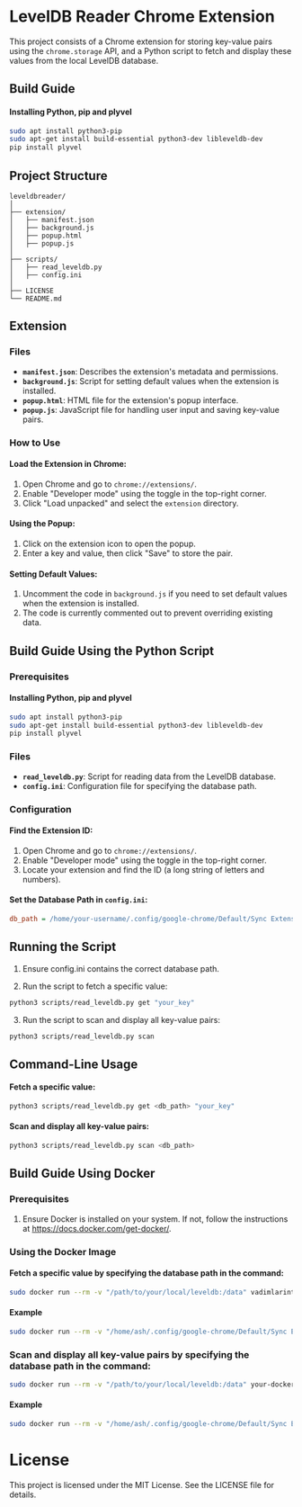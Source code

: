 # LevelDB Reader Chrome Extension

This project consists of a Chrome extension for storing key-value pairs using the `chrome.storage` API, and a Python script to fetch and display these values from the local LevelDB database.

## Build Guide

#### Installing Python, pip and plyvel
```sh
sudo apt install python3-pip
sudo apt-get install build-essential python3-dev libleveldb-dev
pip install plyvel
```

## Project Structure

```plaintext
leveldbreader/
│
├── extension/
│   ├── manifest.json
│   ├── background.js
│   ├── popup.html
│   ├── popup.js
│
├── scripts/
│   ├── read_leveldb.py
│   ├── config.ini
│
├── LICENSE
└── README.md
```

## Extension

### Files

- **`manifest.json`**: Describes the extension's metadata and permissions.
- **`background.js`**: Script for setting default values when the extension is installed.
- **`popup.html`**: HTML file for the extension's popup interface.
- **`popup.js`**: JavaScript file for handling user input and saving key-value pairs.

### How to Use

#### Load the Extension in Chrome:

1. Open Chrome and go to `chrome://extensions/`.
2. Enable "Developer mode" using the toggle in the top-right corner.
3. Click "Load unpacked" and select the `extension` directory.

#### Using the Popup:

1. Click on the extension icon to open the popup.
2. Enter a key and value, then click "Save" to store the pair.

#### Setting Default Values:

1. Uncomment the code in `background.js` if you need to set default values when the extension is installed.
2. The code is currently commented out to prevent overriding existing data.

## Build Guide Using the Python Script

### Prerequisites

#### Installing Python, pip and plyvel

```sh
sudo apt install python3-pip
sudo apt-get install build-essential python3-dev libleveldb-dev
pip install plyvel
```

### Files

- **`read_leveldb.py`**: Script for reading data from the LevelDB database.
- **`config.ini`**: Configuration file for specifying the database path.

### Configuration

#### Find the Extension ID:

1. Open Chrome and go to `chrome://extensions/`.
2. Enable "Developer mode" using the toggle in the top-right corner.
3. Locate your extension and find the ID (a long string of letters and numbers).

#### Set the Database Path in `config.ini`:

```ini
db_path = /home/your-username/.config/google-chrome/Default/Sync Extension Settings/<your-extension-id>
```

## Running the Script

1. Ensure config.ini contains the correct database path.

2. Run the script to fetch a specific value:

```sh
python3 scripts/read_leveldb.py get "your_key"
```
3. Run the script to scan and display all key-value pairs:
```sh
python3 scripts/read_leveldb.py scan
```

## Command-Line Usage

#### Fetch a specific value:

```sh
python3 scripts/read_leveldb.py get <db_path> "your_key"
```

#### Scan and display all key-value pairs:

```sh
python3 scripts/read_leveldb.py scan <db_path>
```

## Build Guide Using Docker

### Prerequisites

1. Ensure Docker is installed on your system. If not, follow the instructions at https://docs.docker.com/get-docker/.

### Using the Docker Image

#### Fetch a specific value by specifying the database path in the command:
```sh
sudo docker run --rm -v "/path/to/your/local/leveldb:/data" vadimlarintech/leveldbreader python3 scripts/read_leveldb.py get /data "your_key"
```
#### Example
```sh
sudo docker run --rm -v "/home/ash/.config/google-chrome/Default/Sync Extension Settings/fpdpjejapahidhmchgkkljaapifdlndj:/data" vadimlarintech/leveldbreader python3 scripts/read_leveldb.py get /data "1"
```
### Scan and display all key-value pairs by specifying the database path in the command:
```sh
sudo docker run --rm -v "/path/to/your/local/leveldb:/data" your-dockerhub-username/leveldbreader python3 scripts/read_leveldb.py scan /data
```
#### Example
```sh
sudo docker run --rm -v "/home/ash/.config/google-chrome/Default/Sync Extension Settings/fpdpjejapahidhmchgkkljaapifdlndj:/data" vadimlarintech/leveldbreader python3 scripts/read_leveldb.py scan /data
```
# License

This project is licensed under the MIT License. See the LICENSE file for details.
